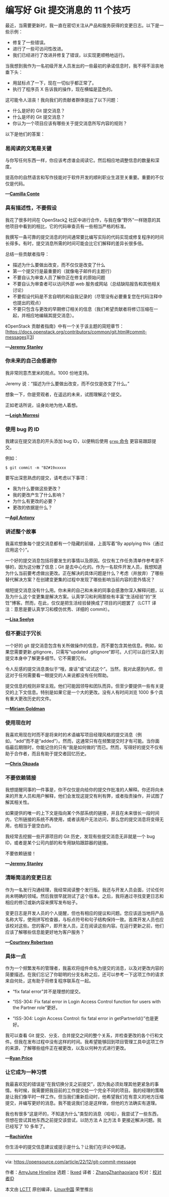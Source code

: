 [#]: subject: "11 tips for writing a good Git commit message"
[#]: via: "https://opensource.com/article/22/12/git-commit-message"
[#]: author: "AmyJune Hineline https://opensource.com/users/amyjune"
[#]: collector: "lkxed"
[#]: translator: "ZhangZhanhaoxiang"
[#]: reviewer: " "
[#]: publisher: " "
[#]: url: " "

编写好 Git 提交消息的 11 个技巧
======

最近，当需要更新时，我一直在密切关注从产品和服务获得的变更日志。以下是一些示例：

- 修复了一些错误。
- 进行了一些可访问性改进。
- 我们已经进行了改进并修复了错误，以实现更顺畅地运行。

当我想到我作为一名初级开发人员发出的一些最初的承诺信息时，我不得不沮丧地垂下头：

- 用鼠标点了一下，现在一切似乎都正常了。
- 执行了程序员 X 告诉我的操作，现在横幅是蓝色的。

这可能令人沮丧！我向我们的贡献者群体提出了以下问题：

- 什么是好的 Git 提交消息？
- 什么是坏的 Git 提交消息？
- 你认为一个项目应该有哪些关于提交消息所写内容的规则？

以下是他们的答案：

### 易阅读的文笔是关键

与你写任何东西一样，你应该考虑谁会阅读它。然后相应地调整信息的数量和深度。

提高你的自然语言和写作技能对于软件开发的顺利职业生涯至关重要。重要的不仅仅是代码。

**—[Camilla Conte][1]**

### 具有描述性，不要假设

我花了很多时间在 OpenStack[2] 社区中进行合作，与我在像“野外”一样随意的其他项目中看到的相比，它的代码审查员有一些相当严格的标准。

我撰写一条可靠的提交消息的时间通常要比编写实际的代码实现或修复程序的时间长得多。有时，提交消息所需的时间可能会比它们解释的差异长很多倍。

总结一些贡献者指导：

- 描述为什么要做出改变，而不仅仅是改变了什么
- 第一个提交行是最重要的（就像电子邮件的主题行）
- 不要自认为审查人员了解你正在修复的原始问题
- 不要自认为审查者可以访问外部 web 服务或网站（总结缺陷报告和其他相关讨论）
- 不要假设代码是不言自明的和自我记录的（尽管没有必要重复您在代码注释中也提出的观点）
- 不要只包含与更改的早期修订相关的信息（我们希望贡献者将修订压缩在一起，并相应地编辑其提交消息）。

《OpenStack 贡献者指南》中有一个关于该主题的简短章节：[https://docs.openstack.org/contributors/common/git.html#commit-messages][3]

**—[Jeremy Stanley][4]**

### 你未来的自己会感谢你

我非常同意杰里米的观点。1000 份地支持。

Jeremy 说：“描述为什么要做出改变，而不仅仅是改变了什么。”

想象一下，你是旁观者，在遥远的未来，试图理解这个提交。

正如老话所说，设身处地为他人着想。

**—[Leigh Morresi][5]**

### 使用 bug 的 ID

我建议在提交消息的开头添加 bug ID，以便稍后使用 [`grep` 命令][6] 更容易跟踪提交。

例如：

```
$ git commit -m "BZ#19xxxxx
```

要写出深思熟虑的提交，请考虑以下事项：

- 我为什么要做这些更改？
- 我的更改产生了什么影响？
- 为什么有更改的必要？
- 更改的依据是什么？

**—[Agil Antony][7]**

### 讲述整个故事

我喜欢想象每个提交消息都有一个隐藏的前缀，上面写着“By applying this（通过应用这个）”。

一个好的提交消息包括将要发生的事情以及原因。仅仅有工作任务清单作参考是不够的，因为这分散了信息；Git 是去中心化的。作为一名软件开发人员，我想知道为什么当前要考虑做出更改。正在解决的具体问题是什么？考虑（并放弃）了哪些替代解决方案？在创建变更集的过程中发现了哪些影响当前内容的意外情况？

缩短提交消息没有什么用。你未来的自己和未来的同事会感激你深入解释问题，以及为什么这个变更集是解决方案。认真学习和利用那些有丰富“生活经验”的“烹饪”博客。然而，在此，仅仅是把生活经验替换成了项目的问题罢了（LCTT 译注：意思是要认真学习和模仿优秀、详细的 commit）。

**—[Lisa Seelye][8]**

### 但不要过于冗长

一个好的 git 提交消息包含有关所做操作的信息，而不要包含其他信息。例如，如果您需要更新.gitignore，只需写“updated .gitignore”即可。人们可以自行深入到提交本身中了解更多细节。它不需要冗长。

令人反感的提交消息类似于“哦，废话”或“试试这个”。当然，我对此感到内疚，但这对于任何需要看一眼提交的人来说都没有任何帮助。

提交信息的规则非常主观。他们可能因领导和团队而异。但至少要提供一些有关提交的上下文信息。特别是如果它是一个大的更改。没有人有时间浏览 1000 多个具有重大更改历史的文件。

**—[Miriam Goldman][9]**

### 使用现在时

我喜欢用现在时而不是将来时的术语编写项目经理风格的提交消息（例如，“add”而不是“added”）。然而，这通常只有在频繁提交时才有可能。当你面临最后期限时，你能记住的只有“我是如何做的”而已。然而，写得好的提交不仅有助于合作者，而且有助于提交者回忆历史。

**—[Chris Okpada][10]**

### 不要依赖链接

我想提醒同事的一件事是，你不仅仅是向给你的提交作批准的人解释。你还将向未来的开发人员和用户解释，他们会发现这提交有利有弊，或者指责操作，并试图了解其相关性。

如果提供的唯一的上下文是指向某个外部系统的链接，并且在未来很长一段时间内，它所链接的系统不再使用，或者该用户无法访问，那么您的提交消息将变得无用，也相当于是空白的。

我经常去挖掘一些开源项目的 Git 历史，发现有些提交消息无非就是一个 bug ID，或者是某个公司内部的和专用缺陷跟踪器的链接。

不要依赖链接！

**—[Jeremy Stanley][4]**

### 清晰简洁的变更日志

作为一名发行沟通经理，我经常阅读整个发行版。我还与开发人员会面，讨论任何尚未明确的领域。然后我很早就测试了这个版本。之后，我将通过寻找变更日志和相应的修订或新内容来撰写发布帖子。

变更日志是开发人员的个人提醒，但也有相应的提议和问题。您应该适当地将产品名称大写，使用拼写检查器，与标点符号和句子结构保持一致。首席开发人员也应该校对这些。您的客户，即开发人员，正在阅读这些内容。在运行更新之前，他们应该了解哪些信息能更好地为客户服务？

**—[Courtney Robertson][11]**

### 具体一点

作为一个频繁发布的管理者，我喜欢将组件命名为提交的消息，以及对更改内容的简要描述。在我们忘记了你聪明的分支名称之后，还可以参考一下这项工作的请求来自何处，这有助于将修复程序联系在一起。

- “fix fatal error”并不是理想的提交。

- “ISS-304: Fix fatal error in Login Access Control function for users with the Partner role”更好。

- “ISS-304: Login Access Control: fix fatal error in getPartnerId()”也是更好。

我可以查看 Git 提交、分支、合并提交之间的整个关系，并检查更改的各个行和文件。但我在发布过程中没有这样的时间。我希望能够回到项目管理工具中这项工作的来源，了解哪些组件正在被更改，以及以何种方式进行更改。

**—[Ryan Price][12]**

### 让它成为一种习惯

我最喜欢犯的错误是“在我切换分支之前提交”，因为我必须处理其他更紧急的事情。有时候，我需要把我目前的工作提交给一个完全不同的项目。我的经理的策略是让我们像平时一样工作。但当我们重新启动时，他希望我们在有意义的地方压缩提交，并编写更好的消息。我不能说我们总是这样做，但他的方法确实有道理。

我也有很多“这是坏的，不知道为什么”类型的消息（哈哈），我尝试了一些东西，但想在尝试其他东西之前提交该尝试，以防方法 A 比方法 B 更接近解决问题。我已经写了 10 多年了。

**—[RachieVee][13]**

你生活中的提交信息建议或提示是什么？让我们在评论中知道。

--------------------------------------------------------------------------------

via: https://opensource.com/article/22/12/git-commit-message

作者：[AmyJune Hineline][a]
选题：[lkxed][b]
译者：[ZhangZhanhaoxiang](https://github.com/ZhangZhanhaoxiang)
校对：[校对者ID](https://github.com/校对者ID)

本文由 [LCTT](https://github.com/LCTT/TranslateProject) 原创编译，[Linux中国](https://linux.cn/) 荣誉推出

[a]: https://opensource.com/users/amyjune
[b]: https://github.com/lkxed
[1]: https://opensource.com/users/spotlesstofu
[2]: https://opensource.com/resources/what-is-openstack
[3]: https://docs.openstack.org/contributors/common/git.html#commit-messages
[4]: https://opensource.com/users/fungi
[5]: https://opensource.com/users/dgtlmoon
[6]: https://opensource.com/downloads/grep-cheat-sheet
[7]: https://opensource.com/users/agantony
[8]: https://opensource.com/users/lisa
[9]: https://opensource.com/users/miriamgoldman
[10]: https://opensource.com/users/ojchris
[11]: https://opensource.com/users/courtneyrdev
[12]: https://opensource.com/users/liberatr
[13]: https://opensource.com/users/rachievee
